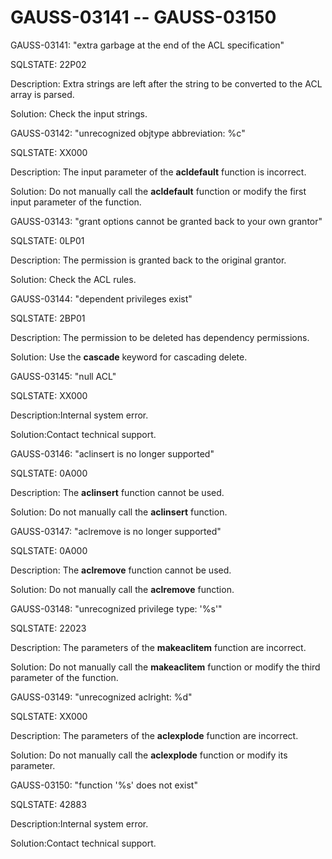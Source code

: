 # GAUSS-03141 -- GAUSS-03150<a name="EN-US_TOPIC_0302073269"></a>

GAUSS-03141: "extra garbage at the end of the ACL specification"

SQLSTATE: 22P02

Description: Extra strings are left after the string to be converted to the ACL array is parsed.

Solution: Check the input strings.

GAUSS-03142: "unrecognized objtype abbreviation: %c"

SQLSTATE: XX000

Description: The input parameter of the  **acldefault**  function is incorrect.

Solution: Do not manually call the  **acldefault**  function or modify the first input parameter of the function.

GAUSS-03143: "grant options cannot be granted back to your own grantor"

SQLSTATE: 0LP01

Description: The permission is granted back to the original grantor.

Solution: Check the ACL rules.

GAUSS-03144: "dependent privileges exist"

SQLSTATE: 2BP01

Description: The permission to be deleted has dependency permissions.

Solution: Use the  **cascade**  keyword for cascading delete.

GAUSS-03145: "null ACL"

SQLSTATE: XX000

Description:Internal system error.

Solution:Contact technical support.

GAUSS-03146: "aclinsert is no longer supported"

SQLSTATE: 0A000

Description: The  **aclinsert**  function cannot be used.

Solution: Do not manually call the  **aclinsert**  function.

GAUSS-03147: "aclremove is no longer supported"

SQLSTATE: 0A000

Description: The  **aclremove**  function cannot be used.

Solution: Do not manually call the  **aclremove**  function.

GAUSS-03148: "unrecognized privilege type: '%s'"

SQLSTATE: 22023

Description: The parameters of the  **makeaclitem**  function are incorrect.

Solution: Do not manually call the  **makeaclitem**  function or modify the third parameter of the function.

GAUSS-03149: "unrecognized aclright: %d"

SQLSTATE: XX000

Description: The parameters of the  **aclexplode**  function are incorrect.

Solution: Do not manually call the  **aclexplode**  function or modify its parameter.

GAUSS-03150: "function '%s' does not exist"

SQLSTATE: 42883

Description:Internal system error.

Solution:Contact technical support.

